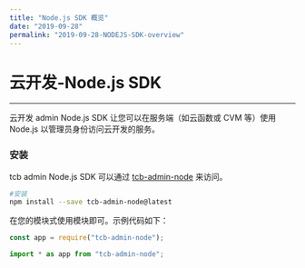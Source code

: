 ```yaml
---
title: "Node.js SDK 概览"
date: "2019-09-28"
permalink: "2019-09-28-NODEJS-SDK-overview"
---
```


# 云开发-Node.js SDK
---

云开发 admin Node.js SDK 让您可以在服务端（如云函数或 CVM 等）使用 Node.js 以管理员身份访问云开发的服务。

### 安装

tcb admin Node.js SDK 可以通过 [tcb-admin-node](https://github.com/TencentCloudBase/tcb-admin-node) 来访问。

```bash
#安装
npm install --save tcb-admin-node@latest
```

在您的模块式使用模块即可。示例代码如下：

```js
const app = require("tcb-admin-node");
```

```js
import * as app from "tcb-admin-node";
```
